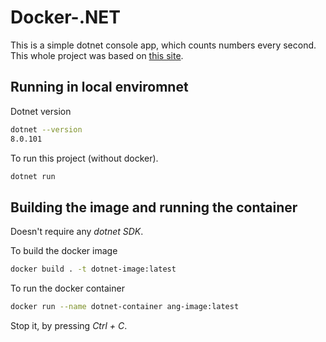 # Docker-.NET

This is a simple dotnet console app, which counts numbers every second.
This whole project was based on [this site](https://learn.microsoft.com/en-us/dotnet/core/docker/build-container?tabs=linux&pivots=dotnet-8-0).

## Running in local enviromnet

Dotnet version
```bash
dotnet --version
8.0.101
```

To run this project (without docker).

```bash
dotnet run
```

## Building the image and running the container
Doesn't require any _dotnet SDK_.

To build the docker image

```bash
docker build . -t dotnet-image:latest
```

To run the docker container
```bash
docker run --name dotnet-container ang-image:latest
```

Stop it, by pressing _Ctrl + C_.
